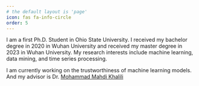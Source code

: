 ```yaml
---
# the default layout is 'page'
icon: fas fa-info-circle
order: 5
---
```




I am a first Ph.D. Student in Ohio State University. I received my bachelor degree in 2020 in Wuhan University and 
received my master degree in 2023 in Wuhan University. My research interests include machine learning, data mining, and time series processing.



I am currently working on the trustworthiness of machine learning models. And my advisor is Dr. [Mohammad Mahdi Khalili](https://khalilimahdi.github.io/)

        